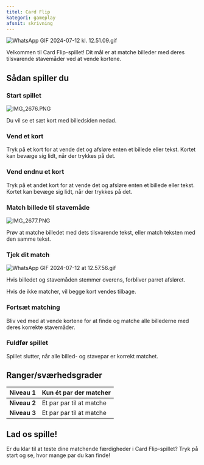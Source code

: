 ```yaml
---
titel: Card Flip
kategori: gameplay
afsnit: skrivning
---
```

![WhatsApp GIF 2024-07-12 kl. 12.51.09.gif](https://help.Studycat.com/hc/article_attachments/34968069193497)


Velkommen til Card Flip-spillet! Dit mål er at matche billeder med deres tilsvarende stavemåder ved at vende kortene.


## Sådan spiller du


### Start spillet


![IMG_2676.PNG](https://help.Studycat.com/hc/article_attachments/34822508065177)


Du vil se et sæt kort med billedsiden nedad.


### Vend et kort


Tryk på et kort for at vende det og afsløre enten et billede eller tekst. Kortet kan bevæge sig lidt, når der trykkes på det.


### Vend endnu et kort


Tryk på et andet kort for at vende det og afsløre enten et billede eller tekst. Kortet kan bevæge sig lidt, når der trykkes på det.


### Match billede til stavemåde


![IMG_2677.PNG](https://help.Studycat.com/hc/article_attachments/34822508072729)


Prøv at matche billedet med dets tilsvarende tekst, eller match teksten med den samme tekst.


### Tjek dit match


![WhatsApp GIF 2024-07-12 at 12.57.56.gif](https://help.Studycat.com/hc/article_attachments/34968069197081)


Hvis billedet og stavemåden stemmer overens, forbliver parret afsløret.


Hvis de ikke matcher, vil begge kort vendes tilbage.


### Fortsæt matching


Bliv ved med at vende kortene for at finde og matche alle billederne med deres korrekte stavemåder.


### Fuldfør spillet


Spillet slutter, når alle billed- og stavepar er korrekt matchet.


## Ranger/sværhedsgrader




| **Niveau 1** | Kun ét par der matcher |
| --- | --- |
| **Niveau 2** | Et par par til at matche |
| **Niveau 3** | Et par par til at matche |


## Lad os spille!


Er du klar til at teste dine matchende færdigheder i Card Flip-spillet? Tryk på start og se, hvor mange par du kan finde!